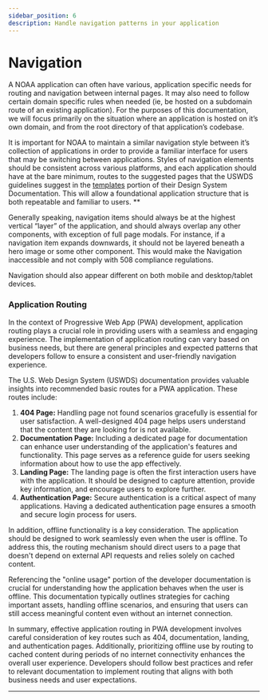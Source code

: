 ```yaml
---
sidebar_position: 6
description: Handle navigation patterns in your application
---
```


# Navigation

A NOAA application can often have various, application specific needs for routing and navigation between internal pages. It may also need to follow certain domain specific rules when needed (ie, be hosted on a subdomain route of an existing application). For the purposes of this documentation, we will focus primarily on the situation where an application is hosted on it’s own domain, and from the root directory of that application’s codebase.

It is important for NOAA to maintain a similar navigation style between it’s collection of applications in order to provide a familiar interface for users that may be switching between applications. Styles of navigation elements should be consistent across various platforms, and each application should have at the bare minimum, routes to the suggested pages that the USWDS guidelines suggest in the [templates](https://designsystem.digital.gov/templates/) portion of their Design System Documentation. This will allow a foundational application structure that is both repeatable and familiar to users.
\*\*

Generally speaking, navigation items should always be at the highest vertical “layer” of the application, and should always overlap any other components, with exception of full page modals. For instance, if a navigation item expands downwards, it should not be layered beneath a hero image or some other component. This would make the Navigation inaccessible and not comply with 508 compliance regulations.

Navigation should also appear different on both mobile and desktop/tablet devices.

### Application Routing

In the context of Progressive Web App (PWA) development, application routing plays a crucial role in providing users with a seamless and engaging experience. The implementation of application routing can vary based on business needs, but there are general principles and expected patterns that developers follow to ensure a consistent and user-friendly navigation experience.

The U.S. Web Design System (USWDS) documentation provides valuable insights into recommended basic routes for a PWA application. These routes include:

1. **404 Page:** Handling page not found scenarios gracefully is essential for user satisfaction. A well-designed 404 page helps users understand that the content they are looking for is not available.
2. **Documentation Page:** Including a dedicated page for documentation can enhance user understanding of the application's features and functionality. This page serves as a reference guide for users seeking information about how to use the app effectively.
3. **Landing Page:** The landing page is often the first interaction users have with the application. It should be designed to capture attention, provide key information, and encourage users to explore further.
4. **Authentication Page:** Secure authentication is a critical aspect of many applications. Having a dedicated authentication page ensures a smooth and secure login process for users.

In addition, offline functionality is a key consideration. The application should be designed to work seamlessly even when the user is offline. To address this, the routing mechanism should direct users to a page that doesn't depend on external API requests and relies solely on cached content.

Referencing the "online usage" portion of the developer documentation is crucial for understanding how the application behaves when the user is offline. This documentation typically outlines strategies for caching important assets, handling offline scenarios, and ensuring that users can still access meaningful content even without an internet connection.

In summary, effective application routing in PWA development involves careful consideration of key routes such as 404, documentation, landing, and authentication pages. Additionally, prioritizing offline use by routing to cached content during periods of no internet connectivity enhances the overall user experience. Developers should follow best practices and refer to relevant documentation to implement routing that aligns with both business needs and user expectations.

---
